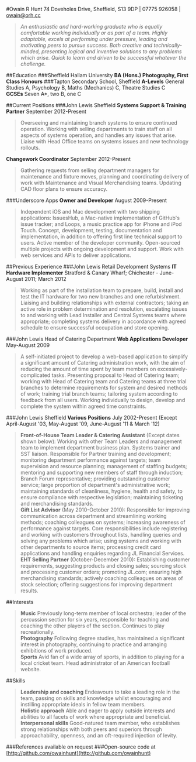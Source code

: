 #Owain R Hunt
74 Doveholes Drive, Sheffield, S13 9DP | 07775 926058 | owain@orh.cc 
>*An enthusiastic and hard-working graduate who is equally comfortable working individually or as part of a team. Highly adaptable, excels at performing under pressure, leading and motivating peers to pursue success. Both creative and technically-minded, presenting logical and inventive solutions to any problems which arise. Quick to learn and driven to be successful whatever the challenge.*

##Education
###Sheffield Hallam University
**BA (Hons.) Photography, First Class Honours**
###Tapton Secondary School, Sheffield
**A-Levels** General Studies A, Psychology B, Maths (Mechanics) C, Theatre Studies C  
**GCSEs** Seven A*, two B, one C

##Current Positions
###John Lewis Sheffield
**Systems Support & Training Partner** September 2012-Present
>Overseeing and maintaining branch systems to ensure continued operation. Working with selling departments to train staff on all aspects of systems operation, and handles any issues that arise. Liaise with Head Office teams on systems issues and new technology rollouts.

**Changework Coordinator** September 2012-Present
>Gathering requests from selling department managers for maintenance and fixture moves, planning and coordinating delivery of work with Maintenance and Visual Merchandising teams. Updating CAD floor plans to ensure accuracy.

###Underscore Apps
**Owner and Developer** August 2009-Present  
>Independent iOS and Mac development with two shipping applications: IssuesHub, a Mac-native implementation of GitHub's issue tracker; and Loops, a music practice app for iPhone and iPod Touch. Concept, development, testing, documentation and implementation, in addition to offering first line technical support to users. Active member of the developer community. Open-sourced multiple projects with ongoing development and support. Work with web services and APIs to deliver applications.

##Previous Experience
###John Lewis Retail Development Systems
**IT Hardware Implementer** Stratford & Canary Wharf; Chichester - June-August 2011; March 2012  
>Working as part of the installation team to prepare, build, install and test the IT hardware for two new branches and one refurbishment. Liaising and building relationships with external contractors; taking an active role in problem determination and resolution, escalating issues to and working with Lead Installer and Central Systems teams where appropriate; completing systems delivery in accordance with agreed schedule to ensure successful occupation and store opening.

###John Lewis Head of Catering Department
**Web Applications Developer** May-August 2009  
>A self-initiated project to develop a web-based application to simplify a significant amount of Catering administration work, with the aim of reducing the amount of time spent by team members on excessively-complicated tasks. Presenting proposal to Head of Catering team; working with Head of Catering team and Catering teams at three trial branches to determine requirements for system and desired methods of work; training trial branch teams; tailoring system according to feedback from all users. Working individually to design, develop and complete the system within agreed time constraints. 

###John Lewis Sheffield
**Various Positions** July 2002-Present (Except April-August '03, May-August '09, June-August '11 & March '12)  
>**Front-of-House Team Leader & Catering Assistant** (Except dates shown below): Working with other Team Leaders and management team to implement department business plan. Systems trainer and SST liaison. Responsible for Partner training and development; monitoring department performance against targets; team supervision and resource planning; management of staffing budgets; mentoring and supporting new members of staff through induction; Branch Forum representative; providing outstanding customer service; large proportion of department's administrative work; maintaining standards of cleanliness, hygiene, health and safety, to ensure compliance with respective legislation; maintaining ticketing and merchandising standards.  
>**Gift List Advisor** (May 2010-October 2010): Responsible for improving communication across department and streamlining working methods; coaching colleagues on systems; increasing awareness of performance against targets. Core responsibilities include registering and working with customers throughout lists, handling queries and solving any problems which arise; using systems and working with other departments to source items; processing credit card applications and handling enquiries regarding JL Financial Services.  
>**EHT Selling Partner** (October-December 2010): Establishing customer requirements, suggesting products and closing sales; sourcing stock and processing customer orders; promoting JL.com; ensuring high merchandising standards; actively coaching colleagues on areas of stock selection; offering suggestions for improving department results.  

##Interests
>**Music** Previously long-term member of local orchestra; leader of the percussion section for six years, responsible for teaching and coaching the other players of the section. Continues to play recreationally.  
**Photography** Following degree studies, has maintained a significant interest in photography, continuing to practice and arranging exhibitions of work produced.  
**Sports** Avid fan of a wide array of sports, in addition to playing for a local cricket team. Head administrator of an American football website.

##Skills
>**Leadership and coaching** Endeavours to take a leading role in the team, passing on skills and knowledge whilst encouraging and instilling appropriate ideals in fellow team members.  
**Holistic approach** Able and eager to apply outside interests and abilities to all facets of work where appropriate and beneficial.  
**Interpersonal skills** Good-natured team member, who establishes strong relationships with both peers and superiors through approachability, openness, and an oft-required injection of levity.  

###References available on request
###Open-source code at [http://github.com/owainhunt](http://github.com/owainhunt)




